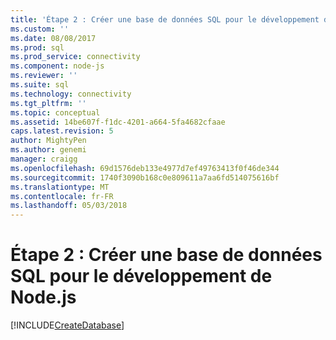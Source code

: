 ```yaml
---
title: 'Étape 2 : Créer une base de données SQL pour le développement de Node.js | Documents Microsoft'
ms.custom: ''
ms.date: 08/08/2017
ms.prod: sql
ms.prod_service: connectivity
ms.component: node-js
ms.reviewer: ''
ms.suite: sql
ms.technology: connectivity
ms.tgt_pltfrm: ''
ms.topic: conceptual
ms.assetid: 14be607f-f1dc-4201-a664-5fa4682cfaae
caps.latest.revision: 5
author: MightyPen
ms.author: genemi
manager: craigg
ms.openlocfilehash: 69d1576deb133e4977d7ef49763413f0f46de344
ms.sourcegitcommit: 1740f3090b168c0e809611a7aa6fd514075616bf
ms.translationtype: MT
ms.contentlocale: fr-FR
ms.lasthandoff: 05/03/2018
---
```

# <a name="step-2-create-a-sql-database-for-nodejs-development"></a>Étape 2 : Créer une base de données SQL pour le développement de Node.js

[!INCLUDE[CreateDatabase](../../includes/createdatabase.md)]
